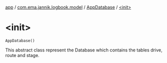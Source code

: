 [app](../../index.md) / [com.ema.jannik.logbook.model](../index.md) / [AppDatabase](index.md) / [&lt;init&gt;](./-init-.md)

# &lt;init&gt;

`AppDatabase()`

This abstract class represent the Database which contains the tables drive, route and stage.

